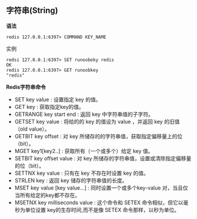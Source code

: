 ## 字符串(String) ##

**语法**

    redis 127.0.0.1:6397> COMMAND KEY_NAME

实例

    redsi 127.0.0.1:6397> SET runoobeky redis
	OK
	redis 127.0.0.1:6397> GET runoobkey
	"redis"

**Redis字符串命令**

- SET key value : 设置指定 key 的值。
- GET key : 获取指定key的值。
- GETRANGE key start end : 返回 key 中字符串值的子字符。
- GETSET key value : 将给的的 key 的值设为 value ，并返回 key 的旧值（old value）。
- GETBIT key offset : 对 key 所储存的的字符串值，获取指定偏移量上的位（bit）。
- MGET key1[key2..] : 获取所有（一个或多个）给定 key 值。
- SETBIT key offset value : 对 key 所储存的字符串值，设置或清除指定偏移量的位（bit）。
- SETTNX key value : 只有在 key 不存在时设置 key 的值。
- STRLEN key : 返回 key 储存的字符串值的长度。
- MSET key value [key value...] : 同时设置一个或多个key-value 对，当且仅当所有给定的key都不存在。
- MSETNX key milliseconds value : 这个命令和 SETEX 命令相似，但它以毫秒为单位设置 key的生存时间,而不是像 SETEX 命令那样，以秒为单位。